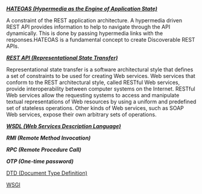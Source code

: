 ***[HATEOAS (Hypermedia as the Engine of Application State)](https://en.wikipedia.org/wiki/HATEOAS)***  

A constraint of the REST application architecture. A hypermedia driven REST API provides information to help to navigate through the API dynamically. This is done by passing hypermedia links with the responses.HATEOAS is a fundamental concept to create Discoverable REST APIs.

***[REST API (Representational State Transfer)](https://en.wikipedia.org/wiki/Representational_state_transfer)***  

Representational state transfer is a software architectural style that defines a set of constraints to be used for creating Web services. Web services that conform to the REST architectural style, called RESTful Web services, provide interoperability between computer systems on the Internet. RESTful Web services allow the requesting systems to access and manipulate textual representations of Web resources by using a uniform and predefined set of stateless operations. Other kinds of Web services, such as SOAP Web services, expose their own arbitrary sets of operations.  

***[WSDL (Web Services Description Language)](https://en.wikipedia.org/wiki/Web_Services_Description_Language)***  

***RMI (Remote Method Invocation)***  

***RPC (Remote Procedure Call)***  

***OTP (One-time password)***  

[DTD (Document Type Definition)](https://www.w3schools.com/xml/xml_dtd_intro.asp)  

[WSGI](https://en.wikipedia.org/wiki/Web_Server_Gateway_Interface)  
